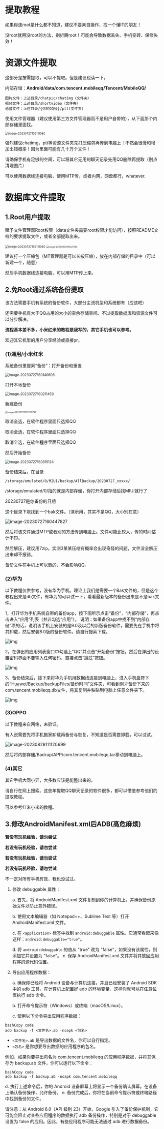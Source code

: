 # 提取教程

如果你连root是什么都不知道，建议不要亲自操作，找一个懂IT的朋友！

没root就用没root的方法，别折腾root！可能会导致数据丢失、手机变砖、保修失效！

# 资源文件提取

这部分是按需提取，可以不提取。但是建议也读一下。

内部存储：**Android/data/com.tencent.mobileqq/Tencent/MobileQQ/**

```
图片文件：上述目录/chatpic/chatimg（文件夹）
视频文件：上述目录/shortvideo（文件夹）
语音文件：上述目录/{你的QQ号}/ptt(文件夹）
```

使用文件管理器（建议使用第三方文件管理器而不是用户自带的），从下面那个内部存储里面找。

<img src="提取教程/image-20230727155111080.png" alt="image-20230727155111080" style="zoom:67%;" />

强烈建议chatimg，ptt等资源文件夹先打压缩包再传到电脑上！不然会很慢和增加出错概率！因为里面可能有几十万个文件！

请确保手机有足够的空间，可以将其它无用的聊天记录先用QQ删除再提取（别点清理图片）

可以使用数据线连接电脑，使用MTP传，或者内网，网盘都行，whatever.

# 数据库文件提取

## 1.Root用户提取

赋予文件管理器Root权限（data文件夹需要root权限才能访问），按照README文档的要求提取文件，或者全部提取出来。

<img src="提取教程/image-20230727155111080.png" alt="image-20230727155111080" style="zoom: 67%;" />

<img src="提取教程/image-20230930193421190.png" alt="image-20230930193421190" style="zoom:50%;" />



建议打一个压缩包（MT管理器是可以长按压缩），放在内部存储的目录中（可以新建一个，随意）

然后手机数据线连接电脑，可以用MTP传上来。



## 2.免Root通过系统备份提取

该方法需要手机有系统的备份软件，大部分主流机型和系统都有（应该吧）

还需要手机有大于QQ占用的大小的空余存储空间。不过提取数据库和资源文件可以分步解决。

**流程基本差不多，小米红米的教程是我写的，其它手机也可以参考。**

欢迎其它机型的用户分享经验或直接pr。

### (1)通用/小米红米

系统备份里搜索“备份”：打开备份和重置

<img src="提取教程/image-20230727160140606.png" alt="image-20230727160140606" style="zoom:80%;" />





打开本地备份

<img src="提取教程/image-20230727160211459.png" alt="image-20230727160211459" style="zoom:80%;" />

新建备份

<img src="提取教程/image-20230727160239710.png" alt="image-20230727160239710" style="zoom:50%;" />

取消全选，在软件程序里面只选择QQ

取消全选，在软件程序里面只选择QQ

取消全选，在软件程序里面只选择QQ

然后开始备份

<img src="提取教程/image-20230727160315124.png" alt="image-20230727160315124" style="zoom:80%;" />

备份结束后，在目录

```
/storage/emulated/0/MIUI/backup/AllBackup/20230727_xxxxx/
```

/storage/emulated/0/指的就是内部存储，你打开内部存储后找MIUI就行了

20230727是你备份的日期

这个目录下能找到一个bak文件。（演示用，其实不是QQ，大小别在意）

![image-20230727160447827](提取教程/image-20230727160447827.png)

然后将该文件通过MTP或者别的方法传到电脑上。文件可能比较大，传的时间估计不短。

然后解压，建议用7zip。实测3某某压缩有概率会出现奇怪的问题，文件没全解压出来却不报错。

备份文件在手机上可以删的，不会影响QQ。



### (2)华为

以下教程仅供参考，没有华为手机。理论上我们是需要一个Bak文件的，但是这个教程出来是db文件，有华为的可以试一下，看看最新版本的备份出来是不是bak文件。

1，打开华为手机系统自带的备份app，按下图所示点击“备份”，“内部存储”，再点击进入“应用”列表（并非勾选“应用”）。
说明：如果备份app中找不到“内部存储”项的话，说明该手机上安装的是9.0及以后的新版备份软件，需要先在手机中将其卸载，然后安装8.0版的备份软件。请自行搜索下载。

![img](提取教程/1.jpg)

2，在弹出的应用列表窗口中勾选上“QQ”并点击“开始备份”按钮，然后在弹出的设置密码界面不要输入任何密码，直接点击“跳过”按钮。

![img](提取教程/2.jpg)

3，备份结束后，接下来将华为手机用数据线连接到电脑上，进入手机盘符下的“Huawei/Backup/backupFiles/备份时间”文件夹，可看到刚才备份下来的com.tencent.mobileqq.db文件，将其复制并粘贴到电脑上任意文件夹下。

![img](提取教程/3.jpg)

### (3)OPPO

以下教程来自网络，未验证。

有人说需要先将手机搬家卸载再备份与恢复，不知道是否需要卸载，可以试试。

![image-20230829111120699](提取教程/image-20230829111120699.png)

然后将内部存储/Backup/APP/com.tencent.mobileqq.tar移动到电脑上。

### (4)其它

其它手机大同小异，大多数应该是能整出来的。

请自行在网上搜索。这些年提取QQ聊天记录的软件很多，都可以借鉴参考他们的提取教程。

可以参考红米小米的教程。

## 3.修改AndroidManifest.xml后ADB(高危麻烦)

**若没有玩机经验，请勿尝试**

**若没有玩机经验，请勿尝试**

**若没有玩机经验，请勿尝试**

**若没有玩机经验，请勿尝试**

不一定对所有手机有效，我也没试过。

1. 修改 debuggable 属性： 

   a. 首先，将 AndroidManifest.xml 文件复制到你的计算机上，并确保备份原始文件以防止意外错误。 

   b. 使用文本编辑器（如 Notepad++、Sublime Text 等）打开 AndroidManifest.xml 文件。

   c. 在 `<application>` 标签中找到 `android:debuggable` 属性。它通常看起来像这样：`android:debuggable="true"`。 

   d. 将 `android:debuggable` 的值从 "true" 改为 "false"，如果没有该属性，则添加它并设置为 "false"。 e. 保存 AndroidManifest.xml 文件并将其放回应用程序的源代码位置。

2. 导出应用程序数据： 

   a. 确保你已经将 Android 设备与计算机连接，并且已经安装了 Android SDK 中的 adb 工具。在计算机上配置好 adb 的环境变量，这样你就可以在任意位置执行 adb 命令。 

   b. 打开命令提示符（Windows）或终端（macOS/Linux）。 

   c. 使用以下命令导出应用程序数据：

```
bashCopy code
adb backup -f <文件名>.ab -noapk <包名>
```

- `<文件名>.ab` 是导出数据的文件名，你可以自行指定。
- `<包名>` 是你想要导出数据的应用程序的包名。

例如，如果你要导出包名为 com.tencent.mobileqq 的应用程序数据，并将其保存为 backup.ab 文件，你可以运行以下命令：

```
bashCopy code
adb backup -f backup.ab -noapk com.tencent.mobileqq
```

d. 执行上述命令后，你的 Android 设备屏幕上将显示一个备份确认屏幕。在设备上确认备份操作，允许备份。 e. 备份完成后，你将在当前命令提示符或终端路径中找到备份的文件。

请注意：从 Android 6.0（API 级别 23）开始，Google 引入了备份保护机制，它可能会阻止对某些应用程序的数据执行 adb 备份操作，特别是对于 debuggable 设置为 false 的应用。因此，有些应用程序可能无法通过 adb 进行数据备份。
